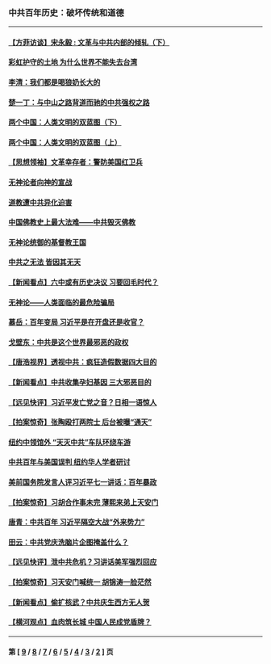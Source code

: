 ### 中共百年历史：破坏传统和道德
---
#### [【方菲访谈】宋永毅 : 文革与中共内部的倾轧（下）](../../pages/nf1176114/n13486836.md?01240430) 
#### [彩虹护守的土地 为什么世界不能失去台湾](../../pages/nf1176114/n13476849.md?01240430) 
#### [李清：我们都是喝狼奶长大的](../../pages/nf1176114/n13471478.md?01240430) 
#### [楚一丁：与中山之路背道而驰的中共强权之路](../../pages/nf1176114/n13437270.md?01240430) 
#### [两个中国：人类文明的双蓝图（下）](../../pages/nf1176114/n13423132.md?01240430) 
#### [两个中国：人类文明的双蓝图（上）](../../pages/nf1176114/n13422687.md?01240430) 
#### [【思想领袖】文革幸存者：警防美国红卫兵](../../pages/nf1176114/n13339289.md?01240430) 
#### [无神论者向神的宣战](../../pages/nf1176114/n13281535.md?01240430) 
#### [道教遭中共异化迫害](../../pages/nf1176114/n13281463.md?01240430) 
#### [中国佛教史上最大法难——中共毁灭佛教](../../pages/nf1176114/n13281397.md?01240430) 
#### [无神论统御的基督教王国](../../pages/nf1176114/n13281280.md?01240430) 
#### [中共之无法 皆因其无天](../../pages/nf1176114/n13281088.md?01240430) 
#### [【新闻看点】六中或有历史决议 习要回毛时代？](../../pages/nf1176114/n13222895.md?01240430) 
#### [无神论——人类面临的最危险骗局](../../pages/nf1176114/n13196137.md?01240430) 
#### [慕岳：百年变局 习近平是在开盘还是收官？](../../pages/nf1176114/n13206516.md?01240430) 
#### [戈壁东：中共是这个世界最邪恶的政权](../../pages/nf1176114/n13085641.md?01240430) 
#### [【唐浩视界】透视中共：疯狂造假数据四大目的](../../pages/nf1176114/n13080590.md?01240430) 
#### [【新闻看点】中共收集孕妇基因 三大邪恶目的](../../pages/nf1176114/n13077182.md?01240430) 
#### [【远见快评】习近平发亡党之音？日相一语惊人](../../pages/nf1176114/n13074809.md?01240430) 
#### [【拍案惊奇】张陶殴打两院士 后台被曝“通天”](../../pages/nf1176114/n13070496.md?01240430) 
#### [纽约中领馆外 “天灭中共”车队环绕车游](../../pages/nf1176114/n13070693.md?01240430) 
#### [中共百年与美国误判 纽约华人学者研讨](../../pages/nf1176114/n13067969.md?01240430) 
#### [美前国务院发言人评习近平七一讲话：百年暴政](../../pages/nf1176114/n13066986.md?01240430) 
#### [【拍案惊奇】习胡合作事未完 薄熙来弟上天安门](../../pages/nf1176114/n13065867.md?01240430) 
#### [唐青：中共百年 习近平隔空大战“外来势力”](../../pages/nf1176114/n13065976.md?01240430) 
#### [田云：中共党庆洗脑片企图掩盖什么？](../../pages/nf1176114/n13064395.md?01240430) 
#### [【远见快评】泄中共危机？习讲话美军强烈回应](../../pages/nf1176114/n13064269.md?01240430) 
#### [【拍案惊奇】习天安门喊统一 胡锦涛一脸茫然](../../pages/nf1176114/n13063233.md?01240430) 
#### [【新闻看点】偷扩核武？中共庆生西方无人贺](../../pages/nf1176114/n13061263.md?01240430) 
#### [【横河观点】血肉筑长城 中国人民成党盾牌？](../../pages/nf1176114/n13061779.md?01240430) 

---
#### 第 [ [9](./9.md?01240430) / [8](./8.md?01240430) / [7](./7.md?01240430) / [6](./6.md?01240430) / [5](./5.md?01240430) / [4](./4.md?01240430) / [3](./3.md?01240430) / [2](./2.md?01240430) ] 页
